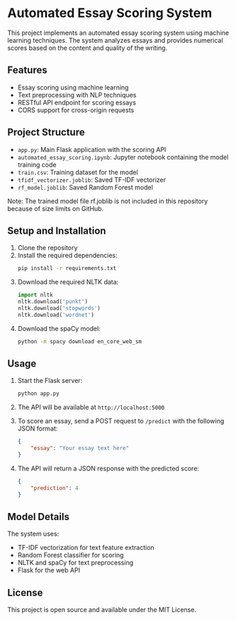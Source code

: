 # Automated Essay Scoring System

This project implements an automated essay scoring system using machine learning techniques. The system analyzes essays and provides numerical scores based on the content and quality of the writing.

## Features

- Essay scoring using machine learning
- Text preprocessing with NLP techniques
- RESTful API endpoint for scoring essays
- CORS support for cross-origin requests

## Project Structure

- `app.py`: Main Flask application with the scoring API
- `automated_essay_scoring.ipynb`: Jupyter notebook containing the model training code
- `train.csv`: Training dataset for the model
- `tfidf_vectorizer.joblib`: Saved TF-IDF vectorizer
- `rf_model.joblib`: Saved Random Forest model

Note: The trained model file rf.joblib is not included in this repository because of size limits on GitHub.

## Setup and Installation

1. Clone the repository
2. Install the required dependencies:
   ```bash
   pip install -r requirements.txt
   ```
3. Download the required NLTK data:
   ```python
   import nltk
   nltk.download('punkt')
   nltk.download('stopwords')
   nltk.download('wordnet')
   ```
4. Download the spaCy model:
   ```bash
   python -m spacy download en_core_web_sm
   ```

## Usage

1. Start the Flask server:
   ```bash
   python app.py
   ```

2. The API will be available at `http://localhost:5000`

3. To score an essay, send a POST request to `/predict` with the following JSON format:
   ```json
   {
       "essay": "Your essay text here"
   }
   ```

4. The API will return a JSON response with the predicted score:
   ```json
   {
       "prediction": 4
   }
   ```

## Model Details

The system uses:
- TF-IDF vectorization for text feature extraction
- Random Forest classifier for scoring
- NLTK and spaCy for text preprocessing
- Flask for the web API

## License

This project is open source and available under the MIT License. 